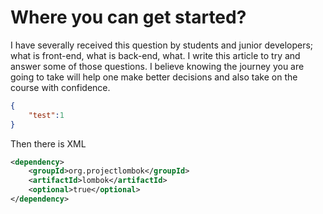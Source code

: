 # Where you can get started?
I have severally received this question by students and junior developers; what is front-end, what is back-end, what. I write this article to try and answer some of those questions. I believe knowing the journey you are going to take will help one make better decisions and also take on the course with confidence.

```json
{
    "test":1
}
```

Then there is XML

```xml
<dependency>
    <groupId>org.projectlombok</groupId>
    <artifactId>lombok</artifactId>
    <optional>true</optional>
</dependency>
```